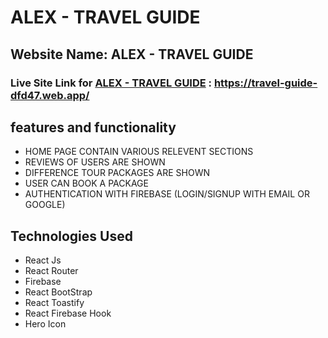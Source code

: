 # ALEX - TRAVEL GUIDE

## Website Name: ALEX - TRAVEL GUIDE
### Live Site Link for [ALEX - TRAVEL GUIDE](https://travel-guide-dfd47.web.app/)   : https://travel-guide-dfd47.web.app/


## features and functionality
- HOME PAGE CONTAIN VARIOUS RELEVENT SECTIONS  
- REVIEWS OF USERS ARE SHOWN
- DIFFERENCE TOUR PACKAGES ARE SHOWN
- USER CAN BOOK A PACKAGE 
- AUTHENTICATION WITH FIREBASE (LOGIN/SIGNUP WITH EMAIL OR GOOGLE)

## Technologies Used

- React Js
- React Router
- Firebase
- React BootStrap
- React Toastify
- React Firebase Hook
- Hero Icon

